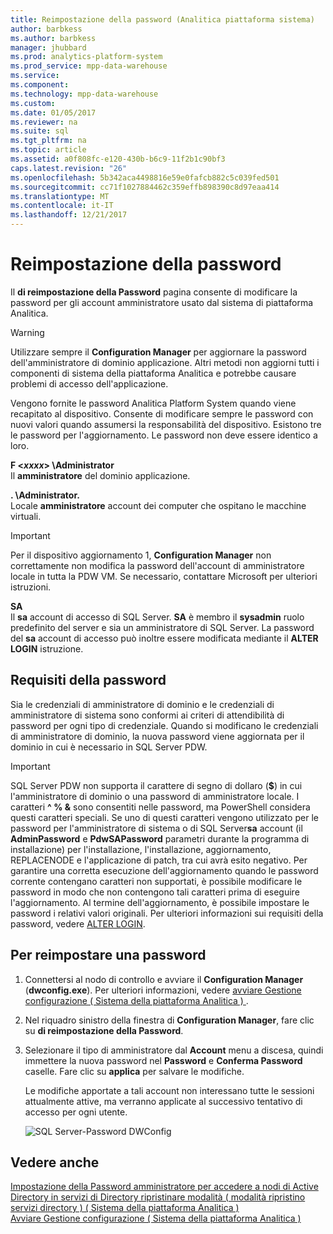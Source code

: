 ```yaml
---
title: Reimpostazione della password (Analitica piattaforma sistema)
author: barbkess
ms.author: barbkess
manager: jhubbard
ms.prod: analytics-platform-system
ms.prod_service: mpp-data-warehouse
ms.service: 
ms.component: 
ms.technology: mpp-data-warehouse
ms.custom: 
ms.date: 01/05/2017
ms.reviewer: na
ms.suite: sql
ms.tgt_pltfrm: na
ms.topic: article
ms.assetid: a0f808fc-e120-430b-b6c9-11f2b1c90bf3
caps.latest.revision: "26"
ms.openlocfilehash: 5b342aca4498816e59e0fafcb882c5c039fed501
ms.sourcegitcommit: cc71f1027884462c359effb898390c8d97eaa414
ms.translationtype: MT
ms.contentlocale: it-IT
ms.lasthandoff: 12/21/2017
---
```

# <a name="password-reset"></a>Reimpostazione della password
Il **di reimpostazione della Password** pagina consente di modificare la password per gli account amministratore usato dal sistema di piattaforma Analitica.  
  
> [!WARNING]  
> Utilizzare sempre il **Configuration Manager** per aggiornare la password dell'amministratore di dominio applicazione. Altri metodi non aggiorni tutti i componenti di sistema della piattaforma Analitica e potrebbe causare problemi di accesso dell'applicazione.  
  
Vengono fornite le password Analitica Platform System quando viene recapitato al dispositivo. Consente di modificare sempre le password con nuovi valori quando assumersi la responsabilità del dispositivo. Esistono tre le password per l'aggiornamento. Le password non deve essere identico a loro.  
  
**F <*xxxx*> \Administrator**  
Il **amministratore** del dominio applicazione.  
  
**. \Administrator.**  
Locale **amministratore** account dei computer che ospitano le macchine virtuali.  
  
> [!IMPORTANT]  
> Per il dispositivo aggiornamento 1, **Configuration Manager** non correttamente non modifica la password dell'account di amministratore locale in tutta la PDW VM. Se necessario, contattare Microsoft per ulteriori istruzioni.  
  
**SA**  
Il **sa** account di accesso di SQL Server. **SA** è membro il **sysadmin** ruolo predefinito del server e sia un amministratore di SQL Server. La password del **sa** account di accesso può inoltre essere modificata mediante il **ALTER LOGIN** istruzione.  
  
## <a name="password-requirements"></a>Requisiti della password  
Sia le credenziali di amministratore di dominio e le credenziali di amministratore di sistema sono conformi ai criteri di attendibilità di password per ogni tipo di credenziale. Quando si modificano le credenziali di amministratore di dominio, la nuova password viene aggiornata per il dominio in cui è necessario in SQL Server PDW.  
  
> [!IMPORTANT]  
> SQL Server PDW non supporta il carattere di segno di dollaro (**$**) in cui l'amministratore di dominio o una password di amministratore locale. I caratteri **^ % &** sono consentiti nelle password, ma PowerShell considera questi caratteri speciali. Se uno di questi caratteri vengono utilizzato per le password per l'amministratore di sistema o di SQL Server**sa** account (il **AdminPassword** e **PdwSAPassword** parametri durante la programma di installazione) per l'installazione, l'installazione, aggiornamento, REPLACENODE e l'applicazione di patch, tra cui avrà esito negativo. Per garantire una corretta esecuzione dell'aggiornamento quando le password corrente contengano caratteri non supportati, è possibile modificare le password in modo che non contengono tali caratteri prima di eseguire l'aggiornamento. Al termine dell'aggiornamento, è possibile impostare le password i relativi valori originali. Per ulteriori informazioni sui requisiti della password, vedere [ALTER LOGIN](../t-sql/statements/alter-login-transact-sql.md).  
  
## <a name="to-reset-a-password"></a>Per reimpostare una password  
  
1.  Connettersi al nodo di controllo e avviare il **Configuration Manager** (**dwconfig.exe**). Per ulteriori informazioni, vedere [avviare Gestione configurazione &#40; Sistema della piattaforma Analitica &#41; ](launch-the-configuration-manager.md).  
  
2.  Nel riquadro sinistro della finestra di **Configuration Manager**, fare clic su **di reimpostazione della Password**.  
  
3.  Selezionare il tipo di amministratore dal **Account** menu a discesa, quindi immettere la nuova password nel **Password** e **Conferma Password** caselle. Fare clic su **applica** per salvare le modifiche.  
  
    Le modifiche apportate a tali account non interessano tutte le sessioni attualmente attive, ma verranno applicate al successivo tentativo di accesso per ogni utente.  
  
    ![SQL Server-Password DWConfig](./media/password-reset/SQL_Server_PDW_DWConfig_TopPW.png "SQL_Server_PDW_DWConfig_TopPW")  
  
## <a name="see-also"></a>Vedere anche  
[Impostazione della Password amministratore per accedere a nodi di Active Directory in servizi di Directory ripristinare modalità &#40; modalità ripristino servizi directory &#41; &#40; Sistema della piattaforma Analitica &#41;](set-admin-password-for-logging-on-to-ad-nodes-in-directory-services-restore-mode.md)  
[Avviare Gestione configurazione &#40; Sistema della piattaforma Analitica &#41;](launch-the-configuration-manager.md)  
  
